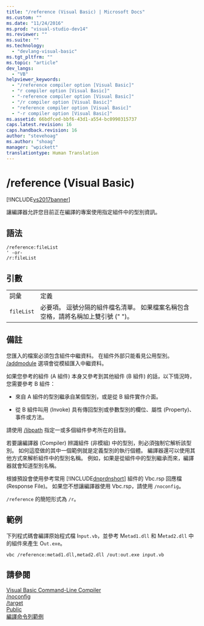 ```yaml
---
title: "/reference (Visual Basic) | Microsoft Docs"
ms.custom: ""
ms.date: "11/24/2016"
ms.prod: "visual-studio-dev14"
ms.reviewer: ""
ms.suite: ""
ms.technology: 
  - "devlang-visual-basic"
ms.tgt_pltfrm: ""
ms.topic: "article"
dev_langs: 
  - "VB"
helpviewer_keywords: 
  - "/reference compiler option [Visual Basic]"
  - "r compiler option [Visual Basic]"
  - "-reference compiler option [Visual Basic]"
  - "/r compiler option [Visual Basic]"
  - "reference compiler option [Visual Basic]"
  - "-r compiler option [Visual Basic]"
ms.assetid: 66bdfced-bbf6-43d1-a554-bc0990315737
caps.latest.revision: 16
caps.handback.revision: 16
author: "stevehoag"
ms.author: "shoag"
manager: "wpickett"
translationtype: Human Translation
---
```

# /reference (Visual Basic)
[!INCLUDE[vs2017banner](../../../csharp/includes/vs2017banner.md)]

讓編譯器允許您目前正在編譯的專案使用指定組件中的型別資訊。  
  
## 語法  
  
```  
/reference:fileList  
' -or-  
/r:fileList  
```  
  
## 引數  
  
|||  
|-|-|  
|詞彙|定義|  
|`fileList`|必要項。  逗號分隔的組件檔名清單。  如果檔案名稱包含空格，請將名稱加上雙引號 \(" "\)。|  
  
## 備註  
 您匯入的檔案必須包含組件中繼資料。  在組件外部只能看見公用型別。  [\/addmodule](../../../visual-basic/reference/command-line-compiler/addmodule.md) 選項會從模組匯入中繼資料。  
  
 如果您參考的組件 \(A 組件\) 本身又參考到其他組件 \(B 組件\) 的話，以下情況時，您需要參考 B 組件：  
  
-   來自 A 組件的型別繼承自某個型別，或是從 B 組件實作介面。  
  
-   從 B 組件叫用 \(Invoke\) 具有傳回型別或參數型別的欄位、屬性 \(Property\)、事件或方法。  
  
 請使用 [\/libpath](../../../visual-basic/reference/command-line-compiler/libpath.md) 指定一或多個組件參考所在的目錄。  
  
 若要讓編譯器 \(Compiler\) 辨識組件 \(非模組\) 中的型別，則必須強制它解析該型別。  如何這麼做的其中一個範例就是定義型別的執行個體。  編譯器還可以使用其他方式來解析組件中的型別名稱。  例如，如果是從組件中的型別繼承而來，編譯器就會知道型別名稱。  
  
 根據預設會使用參考常用 [!INCLUDE[dnprdnshort](../../../csharp/getting-started/includes/dnprdnshort_md.md)] 組件的 Vbc.rsp 回應檔 \(Response File\)。  如果您不想讓編譯器使用 Vbc.rsp，請使用 `/noconfig`。  
  
 `/reference`  的簡短形式為 `/r`。  
  
## 範例  
 下列程式碼會編譯原始程式檔 I`nput.vb`，並參考 M`etad1.dll` 和 M`etad2.dll` 中的組件來產生 O`ut.exe`。  
  
```  
vbc /reference:metad1.dll,metad2.dll /out:out.exe input.vb  
```  
  
## 請參閱  
 [Visual Basic Command\-Line Compiler](../../../visual-basic/reference/command-line-compiler/index.md)   
 [\/noconfig](../../../visual-basic/reference/command-line-compiler/noconfig.md)   
 [\/target](../../../visual-basic/reference/command-line-compiler/target.md)   
 [Public](../../../visual-basic/language-reference/modifiers/public.md)   
 [編譯命令列範例](../../../visual-basic/reference/command-line-compiler/sample-compilation-command-lines.md)